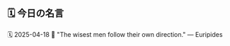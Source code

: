 ## 🗓️ 今日の名言

<!--START_SECTION:quote-->
🗓️ 2025-04-18
💬 "The wisest men follow their own direction." — Euripides
<!--END_SECTION:quote-->
